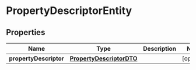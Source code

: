
# PropertyDescriptorEntity

## Properties
Name | Type | Description | Notes
------------ | ------------- | ------------- | -------------
**propertyDescriptor** | [**PropertyDescriptorDTO**](PropertyDescriptorDTO.md) |  |  [optional]




